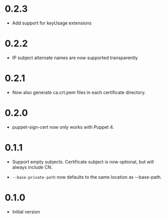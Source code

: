 # 0.2.3
- Add support for keyUsage extensions

# 0.2.2
- IP subject alternate names are now supported transparently

# 0.2.1
- Now also generate ca.crt.pem files in each certificate directory.

# 0.2.0
- puppet-sign-cert now only works with Puppet 4.

# 0.1.1

- Support empty subjects.
  Certificate subject is now optional, but will always include CN.

- `--base-private-path` now defaults to the same location as --base-path.


# 0.1.0

- Initial version
